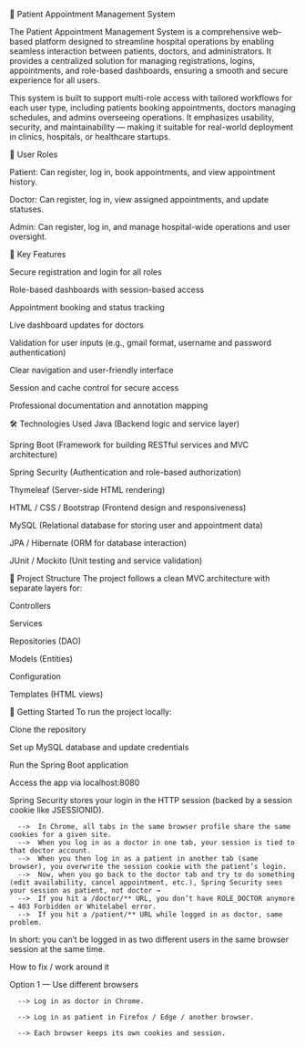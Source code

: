 🏥 Patient Appointment Management System

The Patient Appointment Management System is a comprehensive web-based platform designed to streamline hospital operations by enabling seamless interaction between patients, doctors, and administrators. It provides a centralized solution for managing registrations, logins, appointments, and role-based dashboards, ensuring a smooth and secure experience for all users.

This system is built to support multi-role access with tailored workflows for each user type, including patients booking appointments, doctors managing schedules, and admins overseeing operations. It emphasizes usability, security, and maintainability — making it suitable for real-world deployment in clinics, hospitals, or healthcare startups.

👥 User Roles

Patient: Can register, log in, book appointments, and view appointment history.

Doctor: Can register, log in, view assigned appointments, and update statuses.

Admin: Can register, log in, and manage hospital-wide operations and user oversight.


🎯 Key Features

Secure registration and login for all roles

Role-based dashboards with session-based access

Appointment booking and status tracking

Live dashboard updates for doctors

Validation for user inputs (e.g., gmail format, username and password authentication)

Clear navigation and user-friendly interface

Session and cache control for secure access

Professional documentation and annotation mapping

🛠️ Technologies Used
Java (Backend logic and service layer)

Spring Boot (Framework for building RESTful services and MVC architecture)

Spring Security (Authentication and role-based authorization)

Thymeleaf (Server-side HTML rendering)

HTML / CSS / Bootstrap (Frontend design and responsiveness)

MySQL (Relational database for storing user and appointment data)

JPA / Hibernate (ORM for database interaction)

JUnit / Mockito (Unit testing and service validation)

📂 Project Structure
The project follows a clean MVC architecture with separate layers for:

Controllers

Services

Repositories (DAO)

Models (Entities)

Configuration

Templates (HTML views)

🚀 Getting Started
To run the project locally:

Clone the repository

Set up MySQL database and update credentials

Run the Spring Boot application

Access the app via localhost:8080

Spring Security stores your login in the HTTP session (backed by a session cookie like JSESSIONID).

      -->  In Chrome, all tabs in the same browser profile share the same cookies for a given site.
      -->  When you log in as a doctor in one tab, your session is tied to that doctor account.
      -->  When you then log in as a patient in another tab (same browser), you overwrite the session cookie with the patient’s login.
      -->  Now, when you go back to the doctor tab and try to do something (edit availability, cancel appointment, etc.), Spring Security sees your session as patient, not doctor →      
      -->  If you hit a /doctor/** URL, you don’t have ROLE_DOCTOR anymore → 403 Forbidden or Whitelabel error.
      -->  If you hit a /patient/** URL while logged in as doctor, same problem.

In short: you can’t be logged in as two different users in the same browser session at the same time.

How to fix / work around it

Option 1 — Use different browsers
      
      --> Log in as doctor in Chrome.
      
      --> Log in as patient in Firefox / Edge / another browser.
      
      --> Each browser keeps its own cookies and session.
